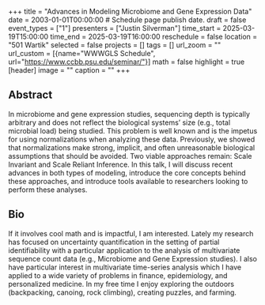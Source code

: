 +++
title = "Advances in Modeling Microbiome and Gene Expression Data"
date = 2003-01-01T00:00:00  # Schedule page publish date.
draft = false
event_types = ["1"]
presenters = ["Justin Silverman"]
time_start = 2025-03-19T15:00:00
time_end = 2025-03-19T16:00:00
reschedule = false
location = "501 Wartik"
selected = false
projects = []
tags = []
url_zoom = ""
url_custom = [{name="WWWGLS Schedule", url="https://www.ccbb.psu.edu/seminar/"}]
math = false
highlight = true
[header]
image = ""
caption = ""
+++

## Abstract
In microbiome and gene expression studies, sequencing depth is typically arbitrary and does not reflect the biological systems’ size (e.g., total microbial load) being studied. This problem is well known and is the impetus for using normalizations when analyzing these data. Previously, we showed that normalizations make strong, implicit, and often unreasonable biological assumptions that should be avoided. Two viable approaches remain: Scale Invariant and Scale Reliant Inference. In this talk, I will discuss recent advances in both types of modeling, introduce the core concepts behind these approaches, and introduce tools available to researchers looking to perform these analyses.


## Bio
If it involves cool math and is impactful, I am interested. Lately my research has focused on uncertainty quantification in the setting of partial identifiability with a particular application to the analysis of multivariate sequence count data (e.g., Microbiome and Gene Expression studies). I also have particular interest in multivariate time-series analysis which I have applied to a wide variety of problems in finance, epidemiology, and personalized medicine. In my free time I enjoy exploring the outdoors (backpacking, canoing, rock climbing), creating puzzles, and farming.
